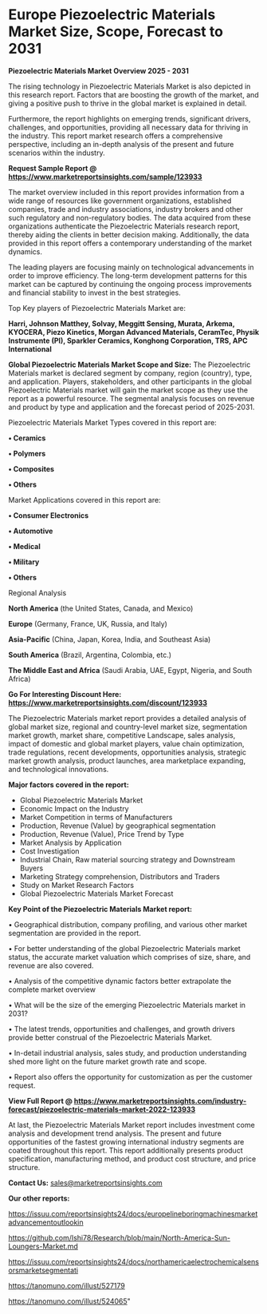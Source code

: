 # Europe Piezoelectric Materials Market Size, Scope, Forecast to 2031

<Strong> Piezoelectric Materials Market Overview 2025 - 2031</strong>

The rising technology in Piezoelectric Materials Market is also depicted in this research report. Factors that are boosting the growth of the market, and giving a positive push to thrive in the global market is explained in detail.

Furthermore, the report highlights on emerging trends, significant drivers, challenges, and opportunities, providing all necessary data for thriving in the industry. This report market research offers a comprehensive perspective, including an in-depth analysis of the present and future scenarios within the industry.

<strong>Request Sample Report @ <a href=https://www.marketreportsinsights.com/sample/123933>https://www.marketreportsinsights.com/sample/123933</a></strong>

The market overview included in this report provides information from a wide range of resources like government organizations, established companies, trade and industry associations, industry brokers and other such regulatory and non-regulatory bodies. The data acquired from these organizations authenticate the Piezoelectric Materials research report, thereby aiding the clients in better decision making. Additionally, the data provided in this report offers a contemporary understanding of the market dynamics.

The leading players are focusing mainly on technological advancements in order to improve efficiency. The long-term development patterns for this market can be captured by continuing the ongoing process improvements and financial stability to invest in the best strategies.

Top Key players of Piezoelectric Materials Market are:

<strong>Harri, Johnson Matthey, Solvay, Meggitt Sensing, Murata, Arkema, KYOCERA, Piezo Kinetics, Morgan Advanced Materials, CeramTec, Physik Instrumente (PI), Sparkler Ceramics, Konghong Corporation, TRS, APC International</strong>

<strong><b>Global Piezoelectric Materials Market Scope and Size:</b></strong>
The Piezoelectric Materials market is declared segment by company, region (country), type, and application. Players, stakeholders, and other participants in the global Piezoelectric Materials market will gain the market scope as they use the report as a powerful resource. The segmental analysis focuses on revenue and product by type and application and the forecast period of 2025-2031.

Piezoelectric Materials Market Types covered in this report are:

<strong>• Ceramics

• Polymers

• Composites

• Others</strong>

Market Applications covered in this report are:

<strong>• Consumer Electronics

• Automotive

• Medical

• Military

• Others</strong> 

Regional Analysis

<strong>North America</strong> (the United States, Canada, and Mexico)

<strong>Europe</strong> (Germany, France, UK, Russia, and Italy)

<strong>Asia-Pacific</strong> (China, Japan, Korea, India, and Southeast Asia)

<strong>South America</strong> (Brazil, Argentina, Colombia, etc.)

<strong>The Middle East and Africa</strong> (Saudi Arabia, UAE, Egypt, Nigeria, and South Africa)

<strong>Go For Interesting Discount Here: <a href=https://www.marketreportsinsights.com/discount/123933>https://www.marketreportsinsights.com/discount/123933</a></strong>

The Piezoelectric Materials market report provides a detailed analysis of global market size, regional and country-level market size, segmentation market growth, market share, competitive Landscape, sales analysis, impact of domestic and global market players, value chain optimization, trade regulations, recent developments, opportunities analysis, strategic market growth analysis, product launches, area marketplace expanding, and technological innovations.

<strong><b>Major factors covered in the report:</b></strong>
<ul>
  <li>Global Piezoelectric Materials Market </li>
  <li>Economic Impact on the Industry</li>
  <li>Market Competition in terms of Manufacturers</li>
  <li>Production, Revenue (Value) by geographical segmentation</li>
  <li>Production, Revenue (Value), Price Trend by Type</li>
  <li>Market Analysis by Application</li>
  <li>Cost Investigation</li>
  <li>Industrial Chain, Raw material sourcing strategy and Downstream Buyers</li>
  <li>Marketing Strategy comprehension, Distributors and Traders</li>
  <li>Study on Market Research Factors</li>
  <li>Global Piezoelectric Materials Market Forecast</li>
</ul>

<strong><b>Key Point of the Piezoelectric Materials Market report:</b></strong>

• Geographical distribution, company profiling, and various other market segmentation are provided in the report.

• For better understanding of the global Piezoelectric Materials market status, the accurate market valuation which comprises of size, share, and revenue are also covered.

• Analysis of the competitive dynamic factors better extrapolate the complete market overview

• What will be the size of the emerging Piezoelectric Materials market in 2031?

• The latest trends, opportunities and challenges, and growth drivers provide better construal of the Piezoelectric Materials Market.

• In-detail industrial analysis, sales study, and production understanding shed more light on the future market growth rate and scope.

• Report also offers the opportunity for customization as per the customer request.

<strong><b>View Full Report @ <a href=https://www.marketreportsinsights.com/industry-forecast/piezoelectric-materials-market-2022-123933>https://www.marketreportsinsights.com/industry-forecast/piezoelectric-materials-market-2022-123933</a></b></strong>


At last, the Piezoelectric Materials Market report includes investment come analysis and development trend analysis. The present and future opportunities of the fastest growing international industry segments are coated throughout this report. This report additionally presents product specification, manufacturing method, and product cost structure, and price structure.

<strong>Contact Us:</strong>
sales@marketreportsinsights.com

<strong>Our other reports:</strong>

<a href=https://issuu.com/reportsinsights24/docs/europelineboringmachinesmarketadvancementoutlookin>https://issuu.com/reportsinsights24/docs/europelineboringmachinesmarketadvancementoutlookin</a>

<a href=https://github.com/Ishi78/Research/blob/main/North-America-Sun-Loungers-Market.md>https://github.com/Ishi78/Research/blob/main/North-America-Sun-Loungers-Market.md</a>

<a href=https://issuu.com/reportsinsights24/docs/northamericaelectrochemicalsensorsmarketsegmentati>https://issuu.com/reportsinsights24/docs/northamericaelectrochemicalsensorsmarketsegmentati</a>

<a href=https://tanomuno.com/illust/527179>https://tanomuno.com/illust/527179</a>

<a href=https://tanomuno.com/illust/524065>https://tanomuno.com/illust/524065</a>"
